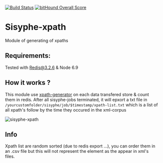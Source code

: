 [![Build Status](https://travis-ci.org/istex/sisyphe-xpath.svg?branch=master)](https://travis-ci.org/istex/sisyphe-xpath)
[![bitHound Overall Score](https://www.bithound.io/github/istex/sisyphe-xpath/badges/score.svg)](https://www.bithound.io/github/istex/sisyphe-xpath)

Sisyphe-xpath
============
Module of generating of xpaths

## Requirements:
Tested with Redis@3.2.6 & Node 6.9

## How it works ?
This module use [xpath-generator](https://github.com/Inist-CNRS/xpath-generator) on each data transfered store & count them in redis.
After all sisyphe-jobs terminated, it will epxort a txt file in `/yourcustomfolder/sisyphe/job/$timestamp/xpath-list.txt` which is a list of all xpath's follow by the time they occured in the xml-corpus

![sisyphe-xpath](https://raw.githubusercontent.com/istex/sisyphe-xpath/master/sisyphe-xpath-output.png)

## Info
Xpath list are random sorted (due to redis export ...), you can order them in an .csv file but this will not represent the element as the appear in xml's files.


